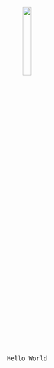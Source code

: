 

<p align="center">
  <img src="https://media.giphy.com/media/du3J3cXyzhj75IOgvA/giphy.gif" width="20%" />
</p>
<p align="center">
  <samp> Hello World </samp> 
</p>
<!-- Zero width character is used to put extra blank lines before and after code -->
